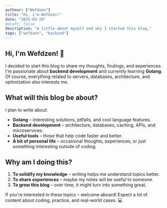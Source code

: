 ```yaml
---
authour: ["Wefdzen"]
title: "Hi, i'm Wefdzen!"
date: "2025-03-29"
#draft: false
description: "A little about myself and why I started this blog."
tags: ["wefdzen", "backend"]
---
```


## Hi, I'm Wefdzen! 👋

I decided to start this blog to share my thoughts, findings, and experiences. I'm passionate about **backend development** and currently learning **Golang**. Of course, everything related to servers, databases, architecture, and optimization also interests me.

## What will this blog be about?

I plan to write about:

-   **Golang** – interesting solutions, pitfalls, and cool language features.
-   **Backend development** – architecture, databases, caching, APIs, and microservices.
-   **Useful tools** – those that help code faster and better.
-   **A bit of personal life** – occasional thoughts, experiences, or just something interesting outside of coding.

## Why am I doing this?

1. **To solidify my knowledge** – writing helps me understand topics better.
2. **To share experiences** – maybe my notes will be useful to someone.
3. **To grow this blog** – over time, it might turn into something great.

If you're interested in these topics – welcome aboard! Expect a lot of content about coding, practice, and real-world cases. 💻
